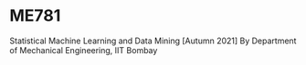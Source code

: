 # ME781
Statistical Machine Learning and Data Mining [Autumn 2021]
By Department of Mechanical Engineering, IIT Bombay
